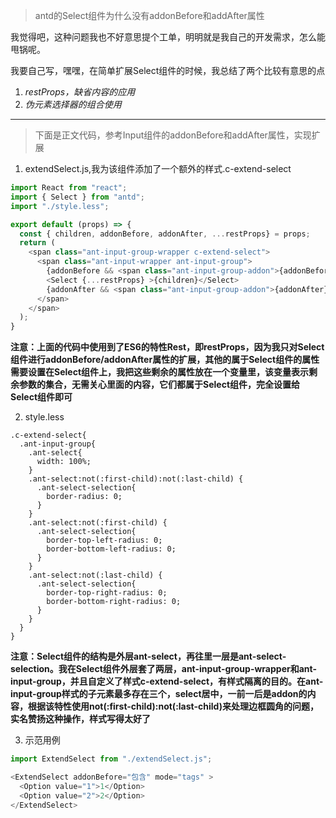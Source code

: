 > antd的Select组件为什么没有addonBefore和addAfter属性

我觉得吧，这种问题我也不好意思提个工单，明明就是我自己的开发需求，怎么能甩锅呢。

我要自己写，嘿嘿，在简单扩展Select组件的时候，我总结了两个比较有意思的点
1. *restProps，缺省内容的应用*
2. *伪元素选择器的组合使用*

***

> 下面是正文代码，参考Input组件的addonBefore和addAfter属性，实现扩展
1. extendSelect.js,我为该组件添加了一个额外的样式.c-extend-select
```javascript
import React from "react";
import { Select } from "antd";
import "./style.less";

export default (props) => {
  const { children, addonBefore, addonAfter, ...restProps} = props;
  return (
    <span class="ant-input-group-wrapper c-extend-select">
      <span class="ant-input-wrapper ant-input-group">
        {addonBefore && <span class="ant-input-group-addon">{addonBefore}</span>}
        <Select {...restProps} >{children}</Select>
        {addonAfter && <span class="ant-input-group-addon">{addonAfter}</span>}
      </span>
    </span>
  );
}
```
**注意：上面的代码中使用到了ES6的特性Rest，即restProps，因为我只对Select组件进行addonBefore/addonAfter属性的扩展，其他的属于Select组件的属性需要设置在Select组件上，我把这些剩余的属性放在一个变量里，该变量表示剩余参数的集合，无需关心里面的内容，它们都属于Select组件，完全设置给Select组件即可**

2. style.less
```less
.c-extend-select{
  .ant-input-group{
    .ant-select{
      width: 100%;
    }
    .ant-select:not(:first-child):not(:last-child) {
      .ant-select-selection{
        border-radius: 0;
      }
    }
    .ant-select:not(:first-child) {
      .ant-select-selection{
        border-top-left-radius: 0;
        border-bottom-left-radius: 0;
      }
    }
    .ant-select:not(:last-child) {
      .ant-select-selection{
        border-top-right-radius: 0;
        border-bottom-right-radius: 0;
      }
    }
  }
}
```
**注意：Select组件的结构是外层ant-select，再往里一层是ant-select-selection。我在Select组件外层套了两层，ant-input-group-wrapper和ant-input-group，并且自定义了样式c-extend-select，有样式隔离的目的。在ant-input-group样式的子元素最多存在三个，select居中，一前一后是addon的内容，根据该特性使用not(:first-child):not(:last-child)来处理边框圆角的问题，实名赞扬这种操作，样式写得太好了**

3. 示范用例
```javascript
import ExtendSelect from "./extendSelect.js";

<ExtendSelect addonBefore="包含" mode="tags" >
  <Option value="1">1</Option>
  <Option value="2">2</Option>
</ExtendSelect>
```
